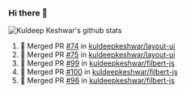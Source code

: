 ### Hi there 👋

<!--
**kuldeepkeshwar/kuldeepkeshwar** is a ✨ _special_ ✨ repository because its `README.md` (this file) appears on your GitHub profile.

Here are some ideas to get you started:

- 🔭 I’m currently working on ...
- 🌱 I’m currently learning ...
- 👯 I’m looking to collaborate on ...
- 🤔 I’m looking for help with ...
- 💬 Ask me about ...
- 📫 How to reach me: ...
- 😄 Pronouns: ...
- ⚡ Fun fact: ...
-->
![Kuldeep Keshwar's github stats](https://github-readme-stats.vercel.app/api?username=kuldeepkeshwar&show_icons=true)

<!--START_SECTION:activity-->
1. 🎉 Merged PR [#74](https://github.com//kuldeepkeshwar/layout-ui/pull/74) in [kuldeepkeshwar/layout-ui](https://github.com//kuldeepkeshwar/layout-ui)
2. 🎉 Merged PR [#75](https://github.com//kuldeepkeshwar/layout-ui/pull/75) in [kuldeepkeshwar/layout-ui](https://github.com//kuldeepkeshwar/layout-ui)
3. 🎉 Merged PR [#99](https://github.com//kuldeepkeshwar/filbert-js/pull/99) in [kuldeepkeshwar/filbert-js](https://github.com//kuldeepkeshwar/filbert-js)
4. 🎉 Merged PR [#100](https://github.com//kuldeepkeshwar/filbert-js/pull/100) in [kuldeepkeshwar/filbert-js](https://github.com//kuldeepkeshwar/filbert-js)
5. 🎉 Merged PR [#96](https://github.com//kuldeepkeshwar/filbert-js/pull/96) in [kuldeepkeshwar/filbert-js](https://github.com//kuldeepkeshwar/filbert-js)
<!--END_SECTION:activity-->
